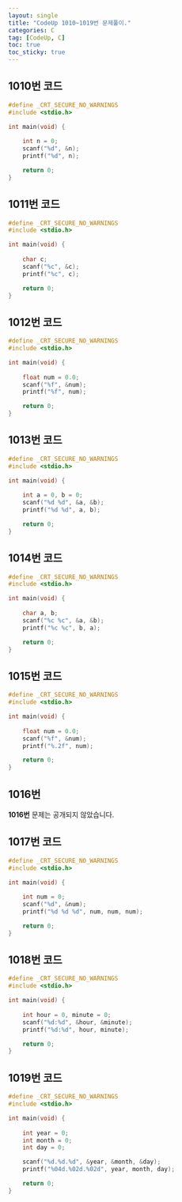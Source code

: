 ```yaml
---
layout: single
title: "CodeUp 1010~1019번 문제풀이."
categories: C
tag: [CodeUp, C]
toc: true
toc_sticky: true
---
```


## 1010번 코드  
```c
#define _CRT_SECURE_NO_WARNINGS
#include <stdio.h>

int main(void) {
	
	int n = 0;
	scanf("%d", &n);
	printf("%d", n);

	return 0;
}

```  
## 1011번 코드  
```c
#define _CRT_SECURE_NO_WARNINGS
#include <stdio.h>

int main(void) {
	
	char c;
	scanf("%c", &c);
	printf("%c", c);

	return 0;
}

```  
## 1012번 코드  
```c
#define _CRT_SECURE_NO_WARNINGS
#include <stdio.h>

int main(void) {
	
	float num = 0.0;
	scanf("%f", &num);
	printf("%f", num);

	return 0;
}

```  
## 1013번 코드  
```c
#define _CRT_SECURE_NO_WARNINGS
#include <stdio.h>

int main(void) {
	
	int a = 0, b = 0;
	scanf("%d %d", &a, &b);
	printf("%d %d", a, b);

	return 0;
}

```  
## 1014번 코드  
```c
#define _CRT_SECURE_NO_WARNINGS
#include <stdio.h>

int main(void) {
	
	char a, b;
	scanf("%c %c", &a, &b);
	printf("%c %c", b, a);

	return 0;
}

```  
## 1015번 코드  
```c
#define _CRT_SECURE_NO_WARNINGS
#include <stdio.h>

int main(void) {
	
	float num = 0.0;
	scanf("%f", &num);
	printf("%.2f", num);

	return 0;
}

```  
## 1016번  
**1016번** 문제는 공개되지 않았습니다.  
## 1017번 코드  
```c
#define _CRT_SECURE_NO_WARNINGS
#include <stdio.h>

int main(void) {
	
	int num = 0;
	scanf("%d", &num);
	printf("%d %d %d", num, num, num);

	return 0;
}

```  
## 1018번 코드  
```c
#define _CRT_SECURE_NO_WARNINGS
#include <stdio.h>

int main(void) {
	
	int hour = 0, minute = 0;
	scanf("%d:%d", &hour, &minute);
	printf("%d:%d", hour, minute);

	return 0;
}

```  
## 1019번 코드  
```c
#define _CRT_SECURE_NO_WARNINGS
#include <stdio.h>

int main(void) {
	
	int year = 0;
	int month = 0;
	int day = 0;

	scanf("%d.%d.%d", &year, &month, &day);
	printf("%04d.%02d.%02d", year, month, day);

	return 0;
}

```   